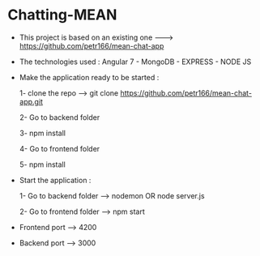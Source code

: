 # Chatting-MEAN

- This project is based on an existing one ---> https://github.com/petr166/mean-chat-app

- The technologies used : Angular 7 - MongoDB - EXPRESS - NODE JS

- Make the application ready to be started :
 
	1- clone the repo --> git clone https://github.com/petr166/mean-chat-app.git
	
	2- Go to backend folder 
	
	3- npm install
	
	4- Go to frontend folder
	
	5- npm install
	
	
- Start the application : 
	
	1- Go to backend folder --> nodemon OR node server.js
	
	2- Go to frontend folder --> npm start


- Frontend port --> 4200

- Backend port --> 3000